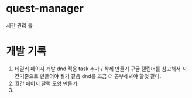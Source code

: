 # quest-manager

시간 관리 툴

# 개발 기록

1. 데일리 페이지 개발
   dnd 적용
   task 추가 / 삭제 만들기
   구글 캘린더를 참고해서 시간기준으로 만들어야 될거 같음
   dnd를 조금 더 공부해봐야 할것 같다.
2. 월간 페이지
   달력 모양 만들기
3.

